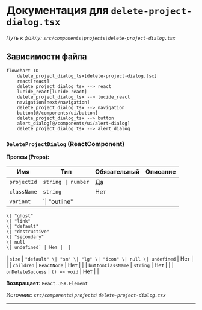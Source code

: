 # Документация для `delete-project-dialog.tsx`

*Путь к файлу: `src/components\projects\delete-project-dialog.tsx`*

## Зависимости файла

```mermaid
flowchart TD
    delete_project_dialog_tsx[delete-project-dialog.tsx]
    react[react]
    delete_project_dialog_tsx --> react
    lucide_react[lucide-react]
    delete_project_dialog_tsx --> lucide_react
    navigation[next/navigation]
    delete_project_dialog_tsx --> navigation
    button[@/components/ui/button]
    delete_project_dialog_tsx --> button
    alert_dialog[@/components/ui/alert-dialog]
    delete_project_dialog_tsx --> alert_dialog
```

### `DeleteProjectDialog` (ReactComponent)

**Пропсы (Props):**

| Имя | Тип | Обязательный | Описание |
|---|---|---|---|
| `projectId` | `string \| number` | Да |  |
| `className` | `string` | Нет |  |
| `variant` | `\| "outline"
    \| "ghost"
    \| "link"
    \| "default"
    \| "destructive"
    \| "secondary"
    \| null
    \| undefined` | Нет |  |
| `size` | `"default" \| "sm" \| "lg" \| "icon" \| null \| undefined` | Нет |  |
| `children` | `ReactNode` | Нет |  |
| `buttonClassName` | `string` | Нет |  |
| `onDeleteSuccess` | `() => void` | Нет |  |

**Возвращает:** `React.JSX.Element`

*Источник: `src/components\projects\delete-project-dialog.tsx`*

---
